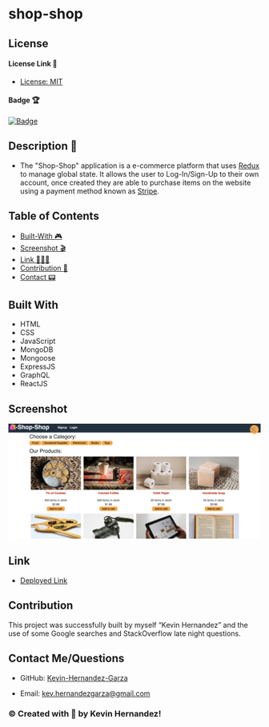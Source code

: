 # shop-shop

## License

#### License Link 🎫

- [License: MIT](LICENSE)

#### Badge 🏆

[![Badge](https://img.shields.io/badge/license-MIT-brightgreen/)](https://img.shields.io/badge/license-MIT-brightgreen/)

## Description 📖

- The "Shop-Shop" application is a e-commerce platform that uses [Redux](https://redux.js.org/) to manage global state. It allows the user to Log-In/Sign-Up to their own account, once created they are able to purchase items on the website using a payment method known as [Stripe](https://stripe.com/).

## Table of Contents

- [Built-With 🎮](#built-with)
- [Screenshot 🎬](#screenshot)
- [Link 🧑🏻‍💻](#link)
- [Contribution 👾](#contribution)
- [Contact 📟](#contact-me/questions)

## Built With

- HTML
- CSS
- JavaScript
- MongoDB
- Mongoose
- ExpressJS
- GraphQL
- ReactJS

## Screenshot

![mockup](images/shop-mock.png)

## Link

- [Deployed Link](https://calm-savannah-71674.herokuapp.com/)

## Contribution

This project was successfully built by myself “Kevin Hernandez” and the use of some Google searches and StackOverflow late night questions.

## Contact Me/Questions

- GitHub: [Kevin-Hernandez-Garza](https://github.com/Kevin-Hernandez-Garza)

- Email: [kev.hernandezgarza@gmail.com](mailto:kev.hernandezgarza@gmail.com)

### © Created with 💜 by Kevin Hernandez!
